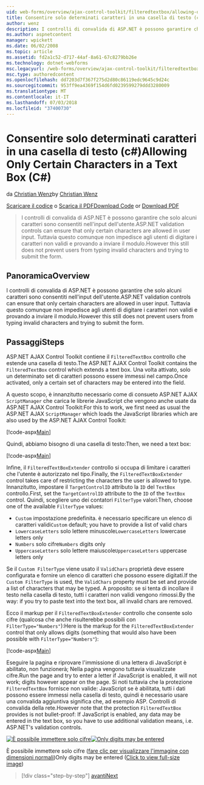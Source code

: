 ```yaml
---
uid: web-forms/overview/ajax-control-toolkit/filteredtextbox/allowing-only-certain-characters-in-a-text-box-cs
title: Consentire solo determinati caratteri in una casella di testo (c#) | Microsoft Docs
author: wenz
description: I controlli di convalida di ASP.NET è possono garantire che solo alcuni caratteri sono consentiti nell'input dell'utente. Questo comunque non impedisce tuttavia agli utenti dalla digitazione non è validi...
ms.author: aspnetcontent
manager: wpickett
ms.date: 06/02/2008
ms.topic: article
ms.assetid: fd2a1c52-d717-44af-8a61-67c8279bb26e
ms.technology: dotnet-webforms
msc.legacyurl: /web-forms/overview/ajax-control-toolkit/filteredtextbox/allowing-only-certain-characters-in-a-text-box-cs
msc.type: authoredcontent
ms.openlocfilehash: dd7203d7f367f275d2d80c86119edc9645c9d24c
ms.sourcegitcommit: 953ff9ea4369f154d6fd0239599279ddd3280009
ms.translationtype: MT
ms.contentlocale: it-IT
ms.lasthandoff: 07/03/2018
ms.locfileid: "37400730"
---
```

<a name="allowing-only-certain-characters-in-a-text-box-c"></a><span data-ttu-id="796f1-104">Consentire solo determinati caratteri in una casella di testo (c#)</span><span class="sxs-lookup"><span data-stu-id="796f1-104">Allowing Only Certain Characters in a Text Box (C#)</span></span>
====================
<span data-ttu-id="796f1-105">da [Christian Wenz](https://github.com/wenz)</span><span class="sxs-lookup"><span data-stu-id="796f1-105">by [Christian Wenz](https://github.com/wenz)</span></span>

<span data-ttu-id="796f1-106">[Scaricare il codice](http://download.microsoft.com/download/4/c/2/4c2def7a-0d23-4055-91f9-1f18504167d7/FilteredTextBox0.cs.zip) o [Scarica il PDF](http://download.microsoft.com/download/b/6/a/b6ae89ee-df69-4c87-9bfb-ad1eb2b23373/filteredtextbox0CS.pdf)</span><span class="sxs-lookup"><span data-stu-id="796f1-106">[Download Code](http://download.microsoft.com/download/4/c/2/4c2def7a-0d23-4055-91f9-1f18504167d7/FilteredTextBox0.cs.zip) or [Download PDF](http://download.microsoft.com/download/b/6/a/b6ae89ee-df69-4c87-9bfb-ad1eb2b23373/filteredtextbox0CS.pdf)</span></span>

> <span data-ttu-id="796f1-107">I controlli di convalida di ASP.NET è possono garantire che solo alcuni caratteri sono consentiti nell'input dell'utente.</span><span class="sxs-lookup"><span data-stu-id="796f1-107">ASP.NET validation controls can ensure that only certain characters are allowed in user input.</span></span> <span data-ttu-id="796f1-108">Tuttavia questo comunque non impedisce agli utenti di digitare i caratteri non validi e provando a inviare il modulo.</span><span class="sxs-lookup"><span data-stu-id="796f1-108">However this still does not prevent users from typing invalid characters and trying to submit the form.</span></span>


## <a name="overview"></a><span data-ttu-id="796f1-109">Panoramica</span><span class="sxs-lookup"><span data-stu-id="796f1-109">Overview</span></span>

<span data-ttu-id="796f1-110">I controlli di convalida di ASP.NET è possono garantire che solo alcuni caratteri sono consentiti nell'input dell'utente.</span><span class="sxs-lookup"><span data-stu-id="796f1-110">ASP.NET validation controls can ensure that only certain characters are allowed in user input.</span></span> <span data-ttu-id="796f1-111">Tuttavia questo comunque non impedisce agli utenti di digitare i caratteri non validi e provando a inviare il modulo.</span><span class="sxs-lookup"><span data-stu-id="796f1-111">However this still does not prevent users from typing invalid characters and trying to submit the form.</span></span>

## <a name="steps"></a><span data-ttu-id="796f1-112">Passaggi</span><span class="sxs-lookup"><span data-stu-id="796f1-112">Steps</span></span>

<span data-ttu-id="796f1-113">ASP.NET AJAX Control Toolkit contiene il `FilteredTextBox` controllo che estende una casella di testo.</span><span class="sxs-lookup"><span data-stu-id="796f1-113">The ASP.NET AJAX Control Toolkit contains the `FilteredTextBox` control which extends a text box.</span></span> <span data-ttu-id="796f1-114">Una volta attivato, solo un determinato set di caratteri possono essere immessi nel campo.</span><span class="sxs-lookup"><span data-stu-id="796f1-114">Once activated, only a certain set of characters may be entered into the field.</span></span>

<span data-ttu-id="796f1-115">A questo scopo, è innanzitutto necessario come di consueto ASP.NET AJAX `ScriptManager` che carica le librerie JavaScript che vengono anche usate da ASP.NET AJAX Control Toolkit:</span><span class="sxs-lookup"><span data-stu-id="796f1-115">For this to work, we first need as usual the ASP.NET AJAX `ScriptManager` which loads the JavaScript libraries which are also used by the ASP.NET AJAX Control Toolkit:</span></span>

[!code-aspx[Main](allowing-only-certain-characters-in-a-text-box-cs/samples/sample1.aspx)]

<span data-ttu-id="796f1-116">Quindi, abbiamo bisogno di una casella di testo:</span><span class="sxs-lookup"><span data-stu-id="796f1-116">Then, we need a text box:</span></span>

[!code-aspx[Main](allowing-only-certain-characters-in-a-text-box-cs/samples/sample2.aspx)]

<span data-ttu-id="796f1-117">Infine, il `FilteredTextBoxExtender` controllo si occupa di limitare i caratteri che l'utente è autorizzato nel tipo.</span><span class="sxs-lookup"><span data-stu-id="796f1-117">Finally, the `FilteredTextBoxExtender` control takes care of restricting the characters the user is allowed to type.</span></span> <span data-ttu-id="796f1-118">Innanzitutto, impostare il `TargetControlID` attributo la `ID` del `TextBox` controllo.</span><span class="sxs-lookup"><span data-stu-id="796f1-118">First, set the `TargetControlID` attribute to the `ID` of the `TextBox` control.</span></span> <span data-ttu-id="796f1-119">Quindi, scegliere uno dei contatori `FilterType` valori:</span><span class="sxs-lookup"><span data-stu-id="796f1-119">Then, choose one of the available `FilterType` values:</span></span>

- <span data-ttu-id="796f1-120">`Custom` impostazione predefinita. è necessario specificare un elenco di caratteri validi</span><span class="sxs-lookup"><span data-stu-id="796f1-120">`Custom` default; you have to provide a list of valid chars</span></span>
- <span data-ttu-id="796f1-121">`LowercaseLetters` solo lettere minuscole</span><span class="sxs-lookup"><span data-stu-id="796f1-121">`LowercaseLetters` lowercase letters only</span></span>
- <span data-ttu-id="796f1-122">`Numbers` solo cifre</span><span class="sxs-lookup"><span data-stu-id="796f1-122">`Numbers` digits only</span></span>
- <span data-ttu-id="796f1-123">`UppercaseLetters` solo lettere maiuscole</span><span class="sxs-lookup"><span data-stu-id="796f1-123">`UppercaseLetters` uppercase letters only</span></span>

<span data-ttu-id="796f1-124">Se il `Custom FilterType` viene usato il `ValidChars` proprietà deve essere configurata e fornire un elenco di caratteri che possono essere digitati.</span><span class="sxs-lookup"><span data-stu-id="796f1-124">If the `Custom FilterType` is used, the `ValidChars` property must be set and provide a list of characters that may be typed.</span></span> <span data-ttu-id="796f1-125">A proposito: se si tenta di incollare il testo nella casella di testo, tutti i caratteri non validi vengono rimossi.</span><span class="sxs-lookup"><span data-stu-id="796f1-125">By the way: if you try to paste text into the text box, all invalid chars are removed.</span></span>

<span data-ttu-id="796f1-126">Ecco il markup per il `FilteredTextBoxExtender` controllo che consente solo cifre (qualcosa che anche risulterebbe possibili con `FilterType="Numbers"`):</span><span class="sxs-lookup"><span data-stu-id="796f1-126">Here is the markup for the `FilteredTextBoxExtender` control that only allows digits (something that would also have been possible with `FilterType="Numbers"`):</span></span>

[!code-aspx[Main](allowing-only-certain-characters-in-a-text-box-cs/samples/sample3.aspx)]

<span data-ttu-id="796f1-127">Eseguire la pagina e riprovare l'immissione di una lettera di JavaScript è abilitato, non funzionerà; Nella pagina vengono tuttavia visualizzate cifre.</span><span class="sxs-lookup"><span data-stu-id="796f1-127">Run the page and try to enter a letter if JavaScript is enabled, it will not work; digits however appear on the page.</span></span> <span data-ttu-id="796f1-128">Si noti tuttavia che la protezione `FilteredTextBox` fornisce non valide: JavaScript se è abilitata, tutti i dati possono essere immessi nella casella di testo, quindi è necessario usare una convalida aggiuntiva significa che, ad esempio ASP. Controlli di convalida della rete.</span><span class="sxs-lookup"><span data-stu-id="796f1-128">However note that the protection `FilteredTextBox` provides is not bullet-proof: If JavaScript is enabled, any data may be entered in the text box, so you have to use additional validation means, i.e. ASP.NET's validation controls.</span></span>


<span data-ttu-id="796f1-129">[![È possibile immettere solo cifre](allowing-only-certain-characters-in-a-text-box-cs/_static/image2.png)](allowing-only-certain-characters-in-a-text-box-cs/_static/image1.png)</span><span class="sxs-lookup"><span data-stu-id="796f1-129">[![Only digits may be entered](allowing-only-certain-characters-in-a-text-box-cs/_static/image2.png)](allowing-only-certain-characters-in-a-text-box-cs/_static/image1.png)</span></span>

<span data-ttu-id="796f1-130">È possibile immettere solo cifre ([fare clic per visualizzare l'immagine con dimensioni normali](allowing-only-certain-characters-in-a-text-box-cs/_static/image3.png))</span><span class="sxs-lookup"><span data-stu-id="796f1-130">Only digits may be entered ([Click to view full-size image](allowing-only-certain-characters-in-a-text-box-cs/_static/image3.png))</span></span>

> [!div class="step-by-step"]
> [<span data-ttu-id="796f1-131">avanti</span><span class="sxs-lookup"><span data-stu-id="796f1-131">Next</span></span>](allowing-only-certain-characters-in-a-text-box-vb.md)
